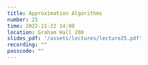 ```yaml
---
title: Approximation Algorithms
number: 25
time: 2022-11-22 14:00
location: Graham Hall 208
slides_pdf: '/assets/lectures/lecture25.pdf'
recording: ""
passcode: ""
---
```



